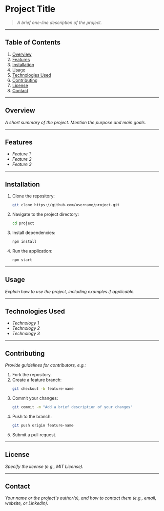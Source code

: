 # **Project Title**

> *A brief one-line description of the project.*

---

## **Table of Contents**
1. [Overview](#overview)
2. [Features](#features)
3. [Installation](#installation)
4. [Usage](#usage)
5. [Technologies Used](#technologies-used)
6. [Contributing](#contributing)
7. [License](#license)
8. [Contact](#contact)

---

## **Overview**
*A short summary of the project. Mention the purpose and main goals.*

---

## **Features**
- *Feature 1*
- *Feature 2*
- *Feature 3*

---

## **Installation**
1. Clone the repository:  
   ```bash
   git clone https://github.com/username/project.git
   ```
2. Navigate to the project directory:  
   ```bash
   cd project
   ```
3. Install dependencies:  
   ```bash
   npm install
   ```
4. Run the application:  
   ```bash
   npm start
   ```

---

## **Usage**
*Explain how to use the project, including examples if applicable.*

---

## **Technologies Used**
- *Technology 1*
- *Technology 2*
- *Technology 3*

---

## **Contributing**
*Provide guidelines for contributors, e.g.:*  
1. Fork the repository.  
2. Create a feature branch:  
   ```bash
   git checkout -b feature-name
   ```
3. Commit your changes:  
   ```bash
   git commit -m "Add a brief description of your changes"
   ```
4. Push to the branch:  
   ```bash
   git push origin feature-name
   ```
5. Submit a pull request.

---

## **License**
*Specify the license (e.g., MIT License).*

---

## **Contact**
*Your name or the project's author(s), and how to contact them (e.g., email, website, or LinkedIn).*  
